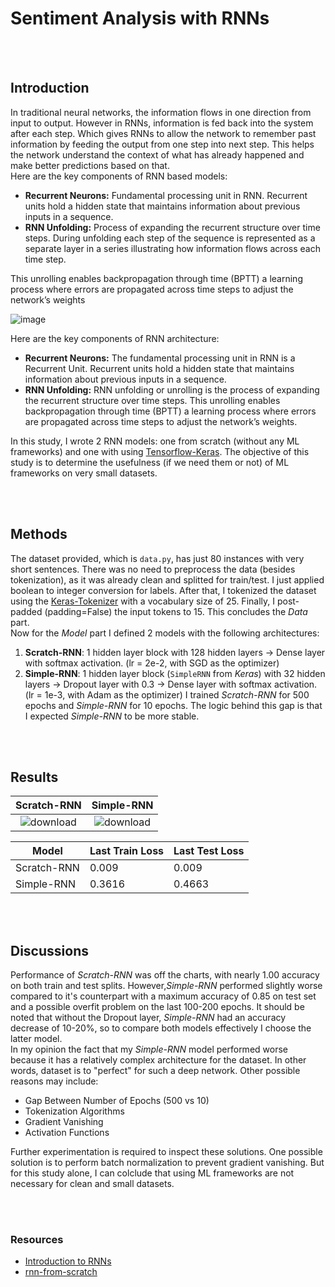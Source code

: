 # Sentiment Analysis with RNNs

<br/>
<br/>

## Introduction
In traditional neural networks, the information flows in one direction from input to output. However in RNNs, information is fed back into the system after each step. Which gives RNNs to allow the network to remember past information by feeding the output from one step into next step. This helps the network understand the context of what has already happened and make better predictions based on that. <br/>
Here are the key components of RNN based models:
- **Recurrent Neurons:** Fundamental processing unit in RNN. Recurrent units hold a hidden state that maintains information about previous inputs in a sequence.
- **RNN Unfolding:** Process of expanding the recurrent structure over time steps. During unfolding each step of the sequence is represented as a separate layer in a series illustrating how information flows across each time step.

This unrolling enables backpropagation through time (BPTT) a learning process where errors are propagated across time steps to adjust the network’s weights


![image](https://github.com/user-attachments/assets/573df663-5b47-4b1d-af16-9bddb1f054c0)

Here are the key components of RNN architecture:
- **Recurrent Neurons:** The fundamental processing unit in RNN is a Recurrent Unit. Recurrent units hold a hidden state that maintains information about previous inputs in a sequence. 
- **RNN Unfolding:** RNN unfolding or unrolling is the process of expanding the recurrent structure over time steps. This unrolling enables backpropagation through time (BPTT) a learning process where errors are propagated across time steps to adjust the network’s weights.

In this study, I wrote 2 RNN models: one from scratch (without any ML frameworks) and one with using [Tensorflow-Keras](https://www.tensorflow.org/guide/keras). The objective of this study is to determine the usefulness (if we need them or not) of ML frameworks on very small datasets.

<br/>
<br/>

## Methods
The dataset provided, which is `data.py`, has just 80 instances with very short sentences. There was no need to preprocess the data (besides tokenization), as it was already clean and splitted for train/test. I just applied boolean to integer conversion for labels. After that, I tokenized the dataset using the [Keras-Tokenizer](https://www.tensorflow.org/api_docs/python/tf/keras/preprocessing/text/Tokenizer) with a vocabulary size of 25.
Finally, I post-padded (padding=False) the input tokens to 15. This concludes the _Data_ part. <br/>
Now for the _Model_ part I defined 2 models with the following architectures:
1) **Scratch-RNN**: 1 hidden layer block with 128 hidden layers -> Dense layer with softmax activation. (lr = 2e-2, with SGD as the optimizer)
2) **Simple-RNN**: 1 hidden layer block (`SimpleRNN` from _Keras_) with 32 hidden layers -> Dropout layer with 0.3 -> Dense layer with softmax activation. (lr = 1e-3, with Adam as the optimizer)
I trained _Scratch-RNN_ for 500 epochs and _Simple-RNN_ for 10 epochs. The logic behind this gap is that I expected _Simple-RNN_ to be more stable.

<br/>
<br/>

## Results
Scratch-RNN    | Simple-RNN
:-------------------------:|:-------------------------:
![download](https://github.com/user-attachments/assets/04291961-d272-4a93-9f52-37c5537cb818) | ![download](https://github.com/user-attachments/assets/506cff4d-b2bd-4706-a7a3-aa3864b9711d)

| Model | Last Train Loss | Last Test Loss |
|--|--|--|
| Scratch-RNN | 0.009 | 0.009 
| Simple-RNN | 0.3616 | 0.4663 

<br/>
<br/>

## Discussions
Performance of _Scratch-RNN_ was off the charts, with nearly 1.00 accuracy on both train and test splits. However,_Simple-RNN_ performed slightly worse compared to it's counterpart with a maximum accuracy of 0.85 on test set and a possible overfit problem on the last 100-200 epochs. It should be noted that without the Dropout layer, _Simple-RNN_ had an accuracy decrease of 10-20%, so to compare both models effectively I choose the latter model. <br/>
In my opinion the fact that my _Simple-RNN_ model performed worse because it has a relatively complex architecture for the dataset. In other words, dataset is to "perfect" for such a deep network. Other possible reasons may include:
- Gap Between Number of Epochs (500 vs 10)
- Tokenization Algorithms
- Gradient Vanishing
- Activation Functions

Further experimentation is required to inspect these solutions. One possible solution is to perform batch normalization to prevent gradient vanishing. But for this study alone, I can colclude that using ML frameworks are not necessary for clean and small datasets.

<br/>
<br/>

### Resources
- [Introduction to RNNs](https://www.geeksforgeeks.org/introduction-to-recurrent-neural-network/)
- [rnn-from-scratch](https://github.com/vzhou842/rnn-from-scratch)
